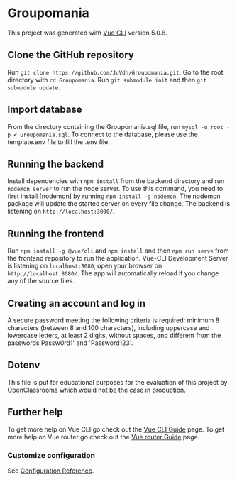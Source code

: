 # Groupomania

This project was generated with [Vue CLI](https://cli.vuejs.org/config/) version 5.0.8.

## Clone the GitHub repository

Run `git clone https://github.com/JuVdh/Groupomania.git`. 
Go to the root directory with `cd Groupomania`.
Run `git submodule init` and then `git submodule update`.

## Import database

From the directory containing the Groupomania.sql file, run `mysql -u root -p < Groupomania.sql`.
To connect to the database, please use the template.env file to fill the .env file. 

## Running the backend

Install dependencies with `npm install` from the backend directory and run `nodemon server` to run the node server. To use this command, you need to first install [nodemon] by running `npm install -g nodemon`. The nodemon package will update the started server on every file change. The backend is listening on `http://localhost:3000/`.

## Running the frontend

Run `npm install -g @vue/cli` and `npm install` and then `npm run serve` from the frontend repository to run the application. Vue-CLI Development Server is listening on `localhost:8080`, open your browser on `http://localhost:8080/`. The app will automatically reload if you change any of the source files.

## Creating an account and log in

A secure password meeting the following criteria is required: minimum 8 characters (between 8 and 100 characters), including uppercase and lowercase letters, at least 2 digits, without spaces, and different from the passwords Passw0rd1' and 'Password123'.

## Dotenv 

This file is put for educational purposes for the evaluation of this project by OpenClassrooms which would not be the case in production.

## Further help

To get more help on Vue CLI go check out the [Vue CLI Guide](https://cli.vuejs.org/guide/) page.
To get more help on Vue router go check out the [Vue router Guide](https://router.vuejs.org/guide/) page.

### Customize configuration
See [Configuration Reference](https://cli.vuejs.org/config/).

